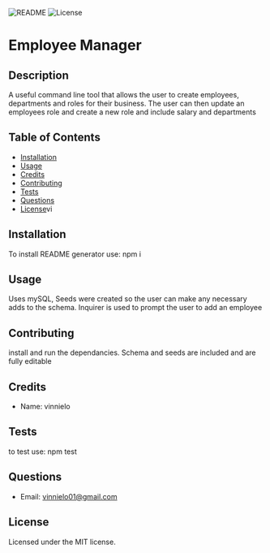 
![README](https://img.shields.io/badge/NODE-EmpManager-red?style=plastic&logo=appveyor)
![License](https://img.shields.io/badge/MIT-100%-blue?style=plastic&logo=appveyor)

# Employee Manager

## Description

A useful command line tool that allows the user to create employees, departments and roles for their business. The user can then update an employees role and create a new role and include salary and departments



## Table of Contents
* [Installation](#installation)
* [Usage](#usage)
* [Credits](#credits)
* [Contributing](#contributing)
* [Tests](#tests)
* [Questions](#questions)
* [License](#license)vi

## Installation

To install README generator use: npm i

## Usage

Uses mySQL, Seeds were created so the user can make any necessary adds to the schema. Inquirer is used to prompt the user to add an employee

## Contributing

install and run the dependancies. Schema and seeds are included and are fully editable

## Credits

* Name: vinnielo 

## Tests

to test use: npm test

## Questions

* Email: vinnielo01@gmail.com 


## License

Licensed under the MIT license.

